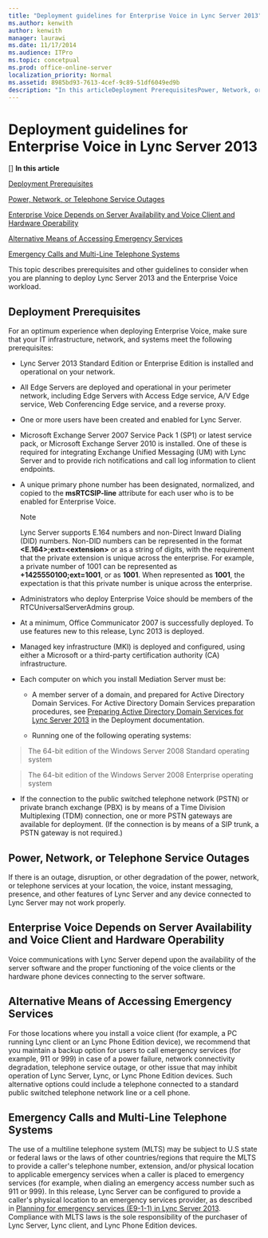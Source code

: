 ```yaml
---
title: "Deployment guidelines for Enterprise Voice in Lync Server 2013"
ms.author: kenwith
author: kenwith
manager: laurawi
ms.date: 11/17/2014
ms.audience: ITPro
ms.topic: concetpual
ms.prod: office-online-server
localization_priority: Normal
ms.assetid: 8985bd93-7613-4cef-9c89-51df6049ed9b
description: "In this articleDeployment PrerequisitesPower, Network, or Telephone Service OutagesEnterprise Voice Depends on Server Availability and Voice Client and Hardware OperabilityAlternative Means of Accessing Emergency ServicesEmergency Calls and Multi-Line Telephone Systems"
---
```


# Deployment guidelines for Enterprise Voice in Lync Server 2013
[]
 **In this article**
  
[Deployment Prerequisites](#sectionSection0)
  
[Power, Network, or Telephone Service Outages](#sectionSection1)
  
[Enterprise Voice Depends on Server Availability and Voice Client and Hardware Operability](#sectionSection2)
  
[Alternative Means of Accessing Emergency Services](#sectionSection3)
  
[Emergency Calls and Multi-Line Telephone Systems](#sectionSection4)
  
This topic describes prerequisites and other guidelines to consider when you are planning to deploy Lync Server 2013 and the Enterprise Voice workload.
  
## Deployment Prerequisites
<a name="sectionSection0"> </a>

For an optimum experience when deploying Enterprise Voice, make sure that your IT infrastructure, network, and systems meet the following prerequisites:
  
- Lync Server 2013 Standard Edition or Enterprise Edition is installed and operational on your network. 
    
- All Edge Servers are deployed and operational in your perimeter network, including Edge Servers with Access Edge service, A/V Edge service, Web Conferencing Edge service, and a reverse proxy.
    
- One or more users have been created and enabled for Lync Server.
    
- Microsoft Exchange Server 2007 Service Pack 1 (SP1) or latest service pack, or Microsoft Exchange Server 2010 is installed. One of these is required for integrating Exchange Unified Messaging (UM) with Lync Server and to provide rich notifications and call log information to client endpoints.
    
- A unique primary phone number has been designated, normalized, and copied to the **msRTCSIP-line** attribute for each user who is to be enabled for Enterprise Voice. 
    
    > [!NOTE]
    > Lync Server supports E.164 numbers and non-Direct Inward Dialing (DID) numbers. Non-DID numbers can be represented in the format **\<E.164\>;ext=\<extension\>** or as a string of digits, with the requirement that the private extension is unique across the enterprise. For example, a private number of 1001 can be represented as **+1425550100;ext=1001**, or as **1001**. When represented as **1001**, the expectation is that this private number is unique across the enterprise. 
  
- Administrators who deploy Enterprise Voice should be members of the RTCUniversalServerAdmins group.
    
- At a minimum, Office Communicator 2007 is successfully deployed. To use features new to this release, Lync 2013 is deployed.
    
- Managed key infrastructure (MKI) is deployed and configured, using either a Microsoft or a third-party certification authority (CA) infrastructure.
    
- Each computer on which you install Mediation Server must be:
    
  - A member server of a domain, and prepared for Active Directory Domain Services. For Active Directory Domain Services preparation procedures, see [Preparing Active Directory Domain Services for Lync Server 2013](preparing-active-directory-domain-services-for-lync-server-2013.md) in the Deployment documentation. 
    
  - Running one of the following operating systems:
    
> The 64-bit edition of the Windows Server 2008 Standard operating system
    
> The 64-bit edition of the Windows Server 2008 Enterprise operating system
    
- If the connection to the public switched telephone network (PSTN) or private branch exchange (PBX) is by means of a Time Division Multiplexing (TDM) connection, one or more PSTN gateways are available for deployment. (If the connection is by means of a SIP trunk, a PSTN gateway is not required.)
    
## Power, Network, or Telephone Service Outages
<a name="sectionSection1"> </a>

If there is an outage, disruption, or other degradation of the power, network, or telephone services at your location, the voice, instant messaging, presence, and other features of Lync Server and any device connected to Lync Server may not work properly.
  
## Enterprise Voice Depends on Server Availability and Voice Client and Hardware Operability
<a name="sectionSection2"> </a>

Voice communications with Lync Server depend upon the availability of the server software and the proper functioning of the voice clients or the hardware phone devices connecting to the server software.
  
## Alternative Means of Accessing Emergency Services
<a name="sectionSection3"> </a>

For those locations where you install a voice client (for example, a PC running Lync client or an Lync Phone Edition device), we recommend that you maintain a backup option for users to call emergency services (for example, 911 or 999) in case of a power failure, network connectivity degradation, telephone service outage, or other issue that may inhibit operation of Lync Server, Lync, or Lync Phone Edition devices. Such alternative options could include a telephone connected to a standard public switched telephone network line or a cell phone.
  
## Emergency Calls and Multi-Line Telephone Systems
<a name="sectionSection4"> </a>

The use of a multiline telephone system (MLTS) may be subject to U.S state or federal laws or the laws of other countries/regions that require the MLTS to provide a caller's telephone number, extension, and/or physical location to applicable emergency services when a caller is placed to emergency services (for example, when dialing an emergency access number such as 911 or 999). In this release, Lync Server can be configured to provide a caller's physical location to an emergency services provider, as described in [Planning for emergency services (E9-1-1) in Lync Server 2013](planning-for-emergency-services-e9-1-1.md). Compliance with MLTS laws is the sole responsibility of the purchaser of Lync Server, Lync client, and Lync Phone Edition devices.
  

